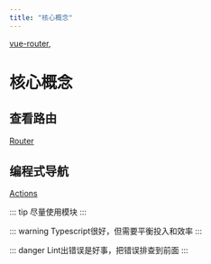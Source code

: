 ```yaml
---
title: "核心概念"
---
```


[vue-router](https://github.com/vuejs/vue-router),

# 核心概念

## 查看路由

[Router](./one.html)

## 编程式导航

[Actions](./two.html)

::: tip
尽量使用模块
:::

::: warning
Typescript很好，但需要平衡投入和效率
:::

::: danger
Lint出错误是好事，把错误排查到前面
:::